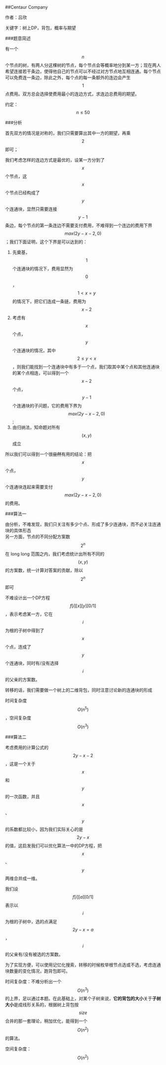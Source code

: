 ##Centaur Company  

作者：吕欣  

关键字：树上DP，背包，概率与期望  

###题意简述  

有一个 $$n$$ 个节点的树，有两人分这棵树的节点，每个节点会等概率地分到某一方；现在两人希望连接若干条边，使得他自己的节点可以不经过对方节点地互相连通。每个节点可以免费连一条边，除此之外，每个点的每一条额外的连边会产生 $$1$$ 点费用。双方总会选择使费用最小的连边方式，求连边总费用的期望。  

约定：$$n\leq50$$  

###分析  

首先双方的情况是对称的，我们只需要算出其中一方的期望，再乘 $$2$$ 即可；  

我们考虑怎样的连边方式是最优的，设某一方分到了 $$x$$ 个节点，这 $$x$$ 个节点已经构成了 $$y$$ 个连通块，显然只需要连接 $$y-1$$ 条边，每个节点的第一条连边不需要支付费用，不难得到一个连边的费用下界 $$max(2y-x-2,0)$$；我们下面证明，这个下界是可以达到的：  

1. 先奠基，$$1$$ 个连通块的情况下，费用显然为 $$0$$，$$1<x=y$$的情况下，把它们连成一条链，费用为 $$x-2$$  
2. 考虑有 $$x$$ 个点，$$y$$ 个连通块的情况，其中 $$2\leq y<x$$，则我们能找到一个连通块中有多于一个点，我们取其中某个点和其他连通块的某个点相连，可以得到一个 $$x-2$$ 个点，$$y-1$$ 个连通块的子问题，它的费用下界为 $$max(2y-x-2,0)$$;  
3. 由归纳法，知命题对所有 $$(x,y)$$ 成立  

所以我们可以得到一个很<del>显然</del>有用的结论：把 $$x$$ 个点，$$y$$ 个连通块连起来需要支付 $$max(2y-x-2,0)$$ 的费用。  

###算法一  

由分析，不难发现，我们只关注有多少个点、形成了多少连通块，而不必关注连通块的具体形态   
另一方面，节点的不同分配方案数 $$2^n$$ 在 long long 范围之内，我们考虑统计出所有不同的 $$(x,y)$$ 的方案数，统一计算对答案的贡献，除以 $$2^n$$ 即可  

不难设计出一个DP方程 $$f[i][x][y][0/1]$$，表示考虑某一方，它在 $$i$$ 为根的子树中得到了 $$x$$ 个点，连成了 $$y$$ 个连通块，同时有/没有选择 $$i$$ 的父亲的方案数。  

转移的话，我们需要做一个树上的二维背包，同时注意讨论新的连通块的形成  

时间复杂度 $$O(n^5)$$，空间复杂度 $$O(n^3)$$  

###算法二  

考虑费用的计算公式的 $$2y-x-2$$，这是一个关于 $$x$$ 和 $$y$$ 的一次函数，并且 $$x$$、$$y$$ 的系数都比较小，因为我们实际关心的是 $$2y-x$$ 的值，这启发我们可以优化算法一中的DP方程，把 $$x$$、$$y$$ 两维合并成一维。  

我们设 $$f[i][a][0/1]$$ 表示以 $$i$$ 为根的子树中，选的点满足 $$2y-x=a$$，$$i$$ 的父亲有/没有被选的方案数。  

为了实现方便，可以使用记忆化搜索，转移的时候枚举根节点选或不选，考虑连通块数量的变化情况，跑背包即可。  

时间复杂度：不难分析出一个 $$O(n^3)$$ 的上界，足以通过本题。在此基础上，对某个子树来说，**它的背包的大小**关于**子树大小**是成线形关系的，根据树上背包按 $$size$$ 合并的那一套理论，稍加优化，能得到一个 $$O(n^2)$$ 的算法。  

空间复杂度：$$O(n^2)$$


